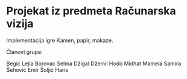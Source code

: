 # Projekat iz predmeta Računarska vizija

Implementacija igre Kamen, papir, makaze.

Članovi grupe:

Begić Lejla
Borovac Selma
Džigal Džemil
Hodo Midhat
Mamela Samira
Šehović Emir
Šoljić Haris
